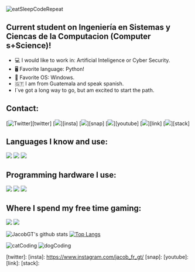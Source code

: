 ![eatSleepCodeRepeat](https://user-images.githubusercontent.com/42787753/98130260-a9992d00-1e7f-11eb-9db7-40eeb78115da.gif)
## Current student on Ingeniería en Sistemas y Ciencas de la Computacion (Computer s+Science)!
- 💻 I would like to work in: Artificial Inteligence or Cyber Security.
- 🖥️ Favorite language: Python!
- 📱 Favorite OS: Windows.
- 🇬🇹 I am from Guatemala and speak spanish.
- I´ve got a long way to go, but am excited to start the path. 

## Contact:
[![Twitter](https://img.shields.io/twitter/follow/Jacob_FR_GT?color=%231DA1F2&logo=Twitter&style=for-the-badge)][twitter]
[<img src="https://img.shields.io/badge/jacob_fr_gt%20-%23E4405F.svg?&style=for-the-badge&logo=Instagram&logoColor=white"/>][insta]
[<img src="https://img.shields.io/badge/jacobfr_gt%20-%23FFFC00.svg?&style=for-the-badge&logo=Snapchat&logoColor=white"/>][snap]
[<img src="https://img.shields.io/badge/Jacob Flores%20-%23FF0000.svg?&style=for-the-badge&logo=YouTube&logoColor=white"/>][youtube]
[<img src="https://img.shields.io/badge/linkedin%20-%230077B5.svg?&style=for-the-badge&logo=linkedin&logoColor=white"/>][link]
[<img src="https://img.shields.io/badge/-Stack%20overflow-FE7A16?style=for-the-badge&logo=stack-overflow&logoColor=white"/>][stack]

## Languages I know and use:
<img src="https://img.shields.io/badge/python%20-%2314354C.svg?&style=for-the-badge&logo=python&logoColor=white"/>   <img src="https://img.shields.io/badge/java-%23ED8B00.svg?&style=for-the-badge&logo=java&logoColor=white"/>   <img src="https://img.shields.io/badge/go-%2300ADD8.svg?&style=for-the-badge&logo=go&logoColor=white"/>

## Programming hardware I use:
<img src="https://img.shields.io/badge/nvidia-gtx1650-%2376B900.svg?&style=for-the-badge&logo=nvidia&logoColor=white"/>
<img src="https://img.shields.io/badge/intel-core%20i7%2010th-%230071C5.svg?&style=for-the-badge&logo=intel&logoColor=white"/>
<img src="https://img.shields.io/badge/windows-hp%20pavilion_gaming_15%20-vB900.svg?&style=for-the-badge&logo=windows&logoColor=white"/>

## Where I spend my free time gaming:
<img src="https://img.shields.io/badge/steam%20-%23000000.svg?&style=for-the-badge&logo=steam&logoColor=white"/>   <img src="https://img.shields.io/badge/epic%20games%20-%23313131.svg?&style=for-the-badge&logo=epic%20games&logoColor=white"/>

![JacobGT's github stats](https://github-readme-stats.vercel.app/api?username=JacobGT&show_icons=true&theme=highcontrast)
[![Top Langs](https://github-readme-stats.vercel.app/api/top-langs/?username=JacobGT&layout=compact)](https://github.com/JacobGT/github-readme-stats)

![catCoding](https://user-images.githubusercontent.com/42787753/98130368-ca618280-1e7f-11eb-8ae7-ff5e4234d812.gif)
![dogCoding](https://user-images.githubusercontent.com/42787753/98130510-f0872280-1e7f-11eb-880d-c9ffd439f073.gif)

[twitter]:
[insta]: https://www.instagram.com/jacob_fr_gt/
[snap]:
[youtube]:
[link]:
[stack]:
